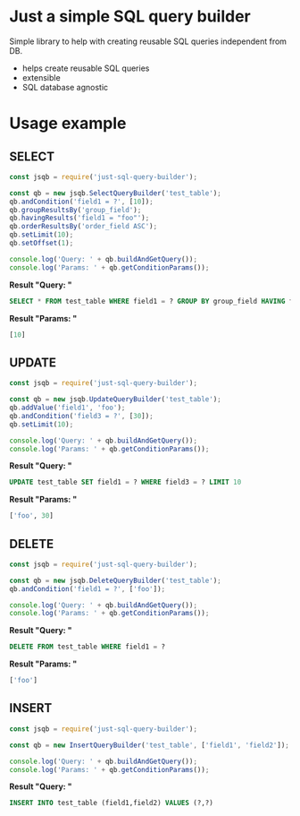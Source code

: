 # Just a simple SQL query builder
Simple library to help with creating reusable SQL queries independent from DB.

- helps create reusable SQL queries
- extensible
- SQL database agnostic

# Usage example

## SELECT

```typescript
const jsqb = require('just-sql-query-builder');

const qb = new jsqb.SelectQueryBuilder('test_table');
qb.andCondition('field1 = ?', [10]);
qb.groupResultsBy('group_field');
qb.havingResults('field1 = "foo"');
qb.orderResultsBy('order_field ASC');
qb.setLimit(10);
qb.setOffset(1);

console.log('Query: ' + qb.buildAndGetQuery());
console.log('Params: ' + qb.getConditionParams());

```

**Result "Query: "**
```sql
SELECT * FROM test_table WHERE field1 = ? GROUP BY group_field HAVING field1 = "foo" ORDER BY order_field ASC LIMIT 10 OFFSET 1
```

**Result "Params: "**
```sql
[10]
```

## UPDATE

```typescript
const jsqb = require('just-sql-query-builder');

const qb = new jsqb.UpdateQueryBuilder('test_table');
qb.addValue('field1', 'foo');
qb.andCondition('field3 = ?', [30]);
qb.setLimit(10);

console.log('Query: ' + qb.buildAndGetQuery());
console.log('Params: ' + qb.getConditionParams());

```

**Result "Query: "**
```sql
UPDATE test_table SET field1 = ? WHERE field3 = ? LIMIT 10
```

**Result "Params: "**
```sql
['foo', 30]
```

## DELETE

```typescript
const jsqb = require('just-sql-query-builder');

const qb = new jsqb.DeleteQueryBuilder('test_table');
qb.andCondition('field1 = ?', ['foo']);

console.log('Query: ' + qb.buildAndGetQuery());
console.log('Params: ' + qb.getConditionParams());

```

**Result "Query: "**
```sql
DELETE FROM test_table WHERE field1 = ?
```

**Result "Params: "**
```sql
['foo']
```

## INSERT

```typescript
const jsqb = require('just-sql-query-builder');

const qb = new InsertQueryBuilder('test_table', ['field1', 'field2']);

console.log('Query: ' + qb.buildAndGetQuery());
console.log('Params: ' + qb.getConditionParams());

```

**Result "Query: "**
```sql
INSERT INTO test_table (field1,field2) VALUES (?,?)
```
